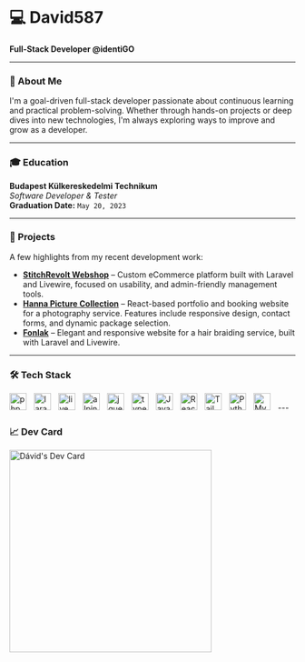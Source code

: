 # 💻 David587  
**Full-Stack Developer @identiGO**

---

### 🌟 About Me

I'm a goal-driven full-stack developer passionate about continuous learning and practical problem-solving. Whether through hands-on projects or deep dives into new technologies, I'm always exploring ways to improve and grow as a developer.

---

### 🎓 Education

**Budapest Külkereskedelmi Technikum**  
_Software Developer & Tester_  
**Graduation Date:** `May 20, 2023`

---

### 🚀 Projects

A few highlights from my recent development work:

- [**StitchRevolt Webshop**](https://stitchrevolt.hu) – Custom eCommerce platform built with Laravel and Livewire, focused on usability, and admin-friendly management tools.  
- [**Hanna Picture Collection**](https://hannapicturecollection.hu) – React-based portfolio and booking website for a photography service. Features include responsive design, contact forms, and dynamic package selection. 
- [**Fonlak**](https://fonlak.hu) – Elegant and responsive website for a hair braiding service, built with Laravel and Livewire.
---

### 🛠️ Tech Stack

<img align="left" alt="php" width="30px" style="padding-right:10px;" src="https://cdn.jsdelivr.net/gh/devicons/devicon@latest/icons/php/php-original.svg" />
<img align="left" alt="laravel" width="30px" style="padding-right:10px;" src="https://cdn.jsdelivr.net/gh/devicons/devicon@latest/icons/laravel/laravel-original.svg" />
<img align="left" alt="livewire" width="30px" style="padding-right:10px;" src="https://cdn.jsdelivr.net/gh/devicons/devicon@latest/icons/livewire/livewire-original-wordmark.svg" />
<img align="left" alt="alpine js" width="30px" style="padding-right:10px;" src="https://cdn.jsdelivr.net/gh/devicons/devicon@latest/icons/alpinejs/alpinejs-original.svg" />
<img align="left" alt="jquery" width="30px" style="padding-right:10px;" src="https://cdn.jsdelivr.net/gh/devicons/devicon@latest/icons/jquery/jquery-original-wordmark.svg" />
<img align="left" alt="type script" width="30px" style="padding-right:10px;" src="https://cdn.jsdelivr.net/gh/devicons/devicon@latest/icons/typescript/typescript-original.svg" />
<img align="left" alt="JavaScript" width="30px" style="padding-right:10px;" src="https://cdn.jsdelivr.net/gh/devicons/devicon/icons/javascript/javascript-plain.svg" />
<img align="left" alt="React" width="30px" style="padding-right:10px;" src="https://cdn.jsdelivr.net/gh/devicons/devicon/icons/react/react-original.svg" />
<img align="left" alt="Tailwind css" width="30px" style="padding-right:10px;" src="https://cdn.jsdelivr.net/gh/devicons/devicon@latest/icons/tailwindcss/tailwindcss-original.svg" />
<img align="left" alt="Python" width="30px" style="padding-right:10px;" src="https://cdn.jsdelivr.net/gh/devicons/devicon/icons/python/python-original.svg" />
<img align="left" alt="Mysql" width="30px" style="padding-right:10px;" src="https://cdn.jsdelivr.net/gh/devicons/devicon@latest/icons/mysql/mysql-original-wordmark.svg" />

<br />
---

### 📈 Dev Card

<a href="https://app.daily.dev/daviis">
        <img src="https://api.daily.dev/devcards/v2/Fot972DMOXawTESzwwtCm.png?type=default&r=y8l" width="356" alt="Dávid's Dev Card"/>
 </a>
